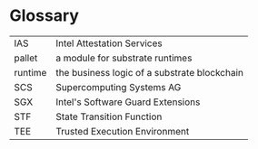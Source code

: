 # Glossary

|||
|:----------------|:----------------|
|IAS|Intel Attestation Services|
|pallet|a module for substrate runtimes|
|runtime|the business logic of a substrate blockchain|
|SCS |Supercomputing Systems AG|
|SGX|Intel's Software Guard Extensions|
|STF|State Transition Function|
|TEE|Trusted Execution Environment|
